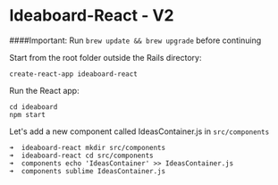 # Ideaboard-React - V2 

####Important: Run `brew update && brew upgrade` before continuing

Start from the root folder outside the Rails directory:
```shell
create-react-app ideaboard-react
```

Run the React app:
```shell
cd ideaboard
npm start
```

Let's add a new component called IdeasContainer.js in `src/components`
```shell
➜  ideaboard-react mkdir src/components
➜  ideaboard-react cd src/components
➜  components echo 'IdeasContainer' >> IdeasContainer.js
➜  components sublime IdeasContainer.js
```